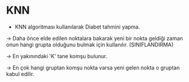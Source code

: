 # KNN

* KNN algoritması kullanılarak Diabet tahmini yapma.

-> Daha önce elde edilen noktalara bakarak yeni bir nokta geldiği zaman onun hangi grupta olduğunu bulmak için kullanılır. (SINIFLANDIRMA)

-> En yakınındaki 'K' tane komşu bulunur.

-> En çok hangi gruptan komşu nokta varsa yeni gelen nokta o gruptan kabul edilir.
